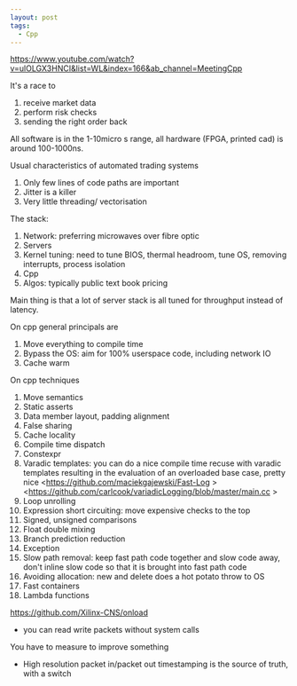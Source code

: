 ```yaml
---
layout: post
tags:
  - Cpp
---
```

<https://www.youtube.com/watch?v=ulOLGX3HNCI&list=WL&index=166&ab_channel=MeetingCpp>

It's a race to
1. receive market data
2. perform risk checks
3. sending the right order back

All software is in the 1-10micro s range, all hardware (FPGA, printed cad) is around 100-1000ns.

Usual characteristics of automated trading systems
1. Only few lines of code paths are important
2. Jitter is a killer
3. Very little threading/ vectorisation

The stack:
1. Network: preferring microwaves over fibre optic
2. Servers
3. Kernel tuning: need to tune BIOS, thermal headroom, tune OS, removing interrupts, process isolation
4. Cpp
5. Algos: typically public text book pricing

Main thing is that a lot of server stack is all tuned for throughput instead of latency.

On cpp general principals are
1. Move everything to compile time
2. Bypass the OS: aim for 100% userspace code, including network IO
3. Cache warm

On cpp techniques
1. Move semantics
2. Static asserts
3. Data member layout, padding alignment
4. False sharing
5. Cache locality
6. Compile time dispatch
7. Constexpr
8. Varadic templates: you can do a nice compile time recuse with varadic templates resulting in the evaluation of an overloaded base case, pretty nice <https://github.com/maciekgajewski/Fast-Log ><https://github.com/carlcook/variadicLogging/blob/master/main.cc >
9. Loop unrolling
10. Expression short circuiting: move expensive checks to the top
11. Signed, unsigned comparisons
12. Float double mixing
13. Branch prediction reduction
14. Exception
15. Slow path removal: keep fast path code together and slow code away, don't inline slow code so that it is brought into fast path code
16. Avoiding allocation: new and delete does a hot potato throw to OS
17. Fast containers
18. Lambda functions

<https://github.com/Xilinx-CNS/onload>
- you can read write packets without system calls

You have to measure to improve something
- High resolution packet in/packet out timestamping is the source of truth, with a switch